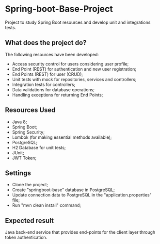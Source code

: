# Spring-boot-Base-Project

Project to study Spring Boot resources and develop unit and integrations tests.

## What does the project do?

The following resources have been developed:

* Access security control for users considering user profile;
* End Point (REST) for authentication and new user registration;
* End Points (REST) for user (CRUD);
* Unit tests with mock for repositories, services and controllers;
* Integration tests for controllers;
* Data validations for database operations;
* Handling exceptions for returning End Points;

## Resources Used

* Java 8;
* Spring Boot;
* Spring Security;
* Lombok (for making essential methods available);
* PostgreSQL;
* H2 Database for unit tests;
* JUnit;
* JWT Token;

## Settings

* Clone the project;
* Create "springboot-base" database in PostgreSQL;
* Update connection data to PostgreSQL in the "application.properties" file;
* Run "mvn clean install" command;

## Expected result

Java back-end service that provides end-points for the client layer through token authentication.
